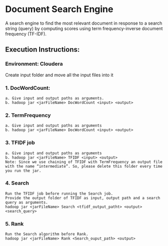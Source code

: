 # Document Search Engine

A search engine to find the most relevant document in response to a search string (query) by computing scores using term frequency-inverse document frequency (TF-IDF).

## Execution Instructions:
### Environment: Cloudera
Create input folder and move all the input files into it

### 1. DocWordCount:
```
a. Give input and output paths as arguments.
b. hadoop jar <jarFileName> DocWordCount <input> <output>
```
### 2. TermFrequency
```
a. Give input and output paths as arguments
b. hadoop jar <jarFileName> DocWordCount <input> <output>
```
### 3. TFIDF job
```
a. Give input and output paths as arguments
b. hadoop jar <jarFileName> TFIDF <input> <output>
Note: Since we use chaining of TFIDF with TermFrequency an output file with the name “intermediate”. So, please delete this folder every time you run the jar.
```
### 4. Search
```
Run the TFIDF job before running the Search job.
Provide the output folder of TFIDF as input, output path and a search query as arguments.
hadoop jar <jarFileName> Search <tfidf_output_patht> <output> <search_query>
```
### 5. Rank
```
Run the Search algorithm before Rank.
hadoop jar <jarFileName> Rank <Search_ouput_path> <output>
```
